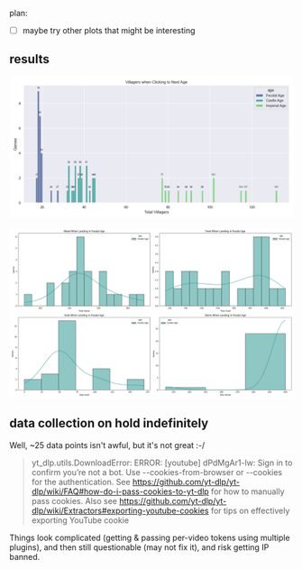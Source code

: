 plan:

-  [ ] maybe try other plots that might be interesting

## results

![](img/villagers-at-age-click.png)

![](img/resources-at-feudal-land.png)

## data collection on hold indefinitely

Well, ~25 data points isn't awful, but it's not great :-/

> yt_dlp.utils.DownloadError: ERROR: [youtube] dPdMgAr1-lw: Sign in to confirm you’re not a bot. Use --cookies-from-browser or --cookies for the authentication. See https://github.com/yt-dlp/yt-dlp/wiki/FAQ#how-do-i-pass-cookies-to-yt-dlp for how to manually pass cookies. Also see https://github.com/yt-dlp/yt-dlp/wiki/Extractors#exporting-youtube-cookies for tips on effectively exporting YouTube cookie

Things look complicated (getting & passing per-video tokens using multiple plugins), and then still questionable (may not fix it), and risk getting IP banned.

